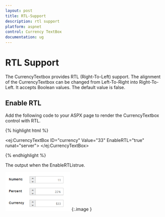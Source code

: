 ```yaml
---
layout: post
title: RTL-Support
description: rtl support
platform: aspnet
control: Currency TextBox
documentation: ug
---
```


# RTL Support

The CurrencyTextbox provides RTL (Right-To-Left) support. The alignment of the CurrencyTextbox can be changed from Left-To-Right into Right-To-Left. It accepts Boolean values. The default value is false.

## Enable RTL 

Add the following code to your ASPX page to render the CurrencyTextbox control with RTL.

{% highlight html %}

<ej:CurrencyTextBox ID="currency" Value="33" EnableRTL="true"  runat="server"> </ej:CurrencyTextBox>



{% endhighlight %}



The output when the EnableRTListrue. 

![](RTL-Support_images/RTL-Support_img1.png)
{:.image }




